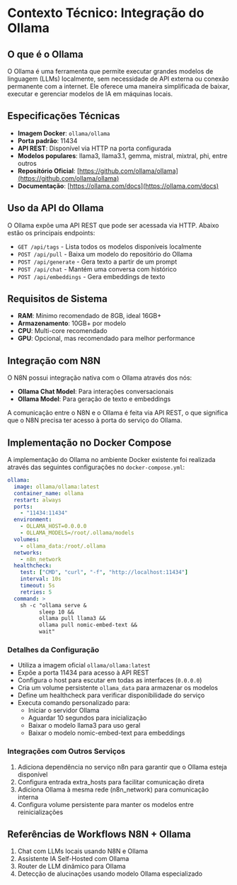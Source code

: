 # Contexto Técnico: Integração do Ollama

## O que é o Ollama

O Ollama é uma ferramenta que permite executar grandes modelos de linguagem (LLMs) localmente, sem necessidade de API externa ou conexão permanente com a internet. Ele oferece uma maneira simplificada de baixar, executar e gerenciar modelos de IA em máquinas locais.

## Especificações Técnicas

- **Imagem Docker**: `ollama/ollama`
- **Porta padrão**: 11434
- **API REST**: Disponível via HTTP na porta configurada
- **Modelos populares**: llama3, llama3.1, gemma, mistral, mixtral, phi, entre outros
- **Repositório Oficial**: [https://github.com/ollama/ollama](https://github.com/ollama/ollama)
- **Documentação**: [https://ollama.com/docs](https://ollama.com/docs)

## Uso da API do Ollama

O Ollama expõe uma API REST que pode ser acessada via HTTP. Abaixo estão os principais endpoints:

- `GET /api/tags` - Lista todos os modelos disponíveis localmente
- `POST /api/pull` - Baixa um modelo do repositório do Ollama
- `POST /api/generate` - Gera texto a partir de um prompt
- `POST /api/chat` - Mantém uma conversa com histórico
- `POST /api/embeddings` - Gera embeddings de texto

## Requisitos de Sistema

- **RAM**: Mínimo recomendado de 8GB, ideal 16GB+
- **Armazenamento**: 10GB+ por modelo
- **CPU**: Multi-core recomendado
- **GPU**: Opcional, mas recomendado para melhor performance

## Integração com N8N

O N8N possui integração nativa com o Ollama através dos nós:
- **Ollama Chat Model**: Para interações conversacionais
- **Ollama Model**: Para geração de texto e embeddings

A comunicação entre o N8N e o Ollama é feita via API REST, o que significa que o N8N precisa ter acesso à porta do serviço do Ollama.

## Implementação no Docker Compose

A implementação do Ollama no ambiente Docker existente foi realizada através das seguintes configurações no `docker-compose.yml`:

```yaml
ollama:
  image: ollama/ollama:latest
  container_name: ollama
  restart: always
  ports:
    - "11434:11434"
  environment:
    - OLLAMA_HOST=0.0.0.0
    - OLLAMA_MODELS=/root/.ollama/models
  volumes:
    - ollama_data:/root/.ollama
  networks:
    - n8n_network
  healthcheck:
    test: ["CMD", "curl", "-f", "http://localhost:11434"]
    interval: 10s
    timeout: 5s
    retries: 5
  command: >
    sh -c "ollama serve &
          sleep 10 &&
          ollama pull llama3 &&
          ollama pull nomic-embed-text &&
          wait"
```

### Detalhes da Configuração

- Utiliza a imagem oficial `ollama/ollama:latest`
- Expõe a porta 11434 para acesso à API REST
- Configura o host para escutar em todas as interfaces (`0.0.0.0`)
- Cria um volume persistente `ollama_data` para armazenar os modelos
- Define um healthcheck para verificar disponibilidade do serviço
- Executa comando personalizado para:
  - Iniciar o servidor Ollama
  - Aguardar 10 segundos para inicialização
  - Baixar o modelo llama3 para uso geral
  - Baixar o modelo nomic-embed-text para embeddings

### Integrações com Outros Serviços

1. Adiciona dependência no serviço n8n para garantir que o Ollama esteja disponível
2. Configura entrada extra_hosts para facilitar comunicação direta
3. Adiciona Ollama à mesma rede (n8n_network) para comunicação interna
4. Configura volume persistente para manter os modelos entre reinicializações

## Referências de Workflows N8N + Ollama

1. Chat com LLMs locais usando N8N e Ollama
2. Assistente IA Self-Hosted com Ollama
3. Router de LLM dinâmico para Ollama
4. Detecção de alucinações usando modelo Ollama especializado 